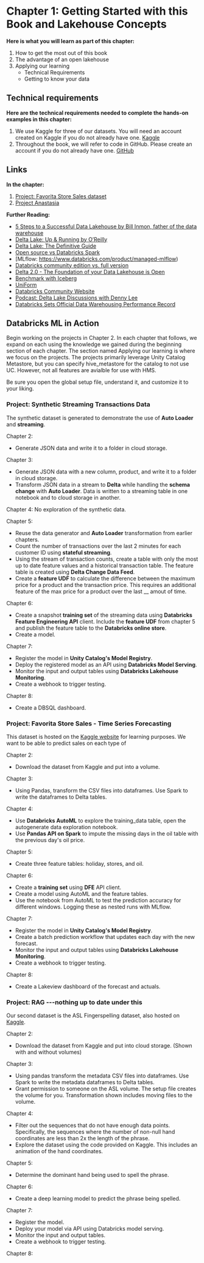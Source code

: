 # Chapter 1: Getting Started with this Book and Lakehouse Concepts

**Here is what you will learn as part of this chapter:**

1. How to get the most out of this book
2. The advantage of an open lakehouse
3. Applying our learning
   -  Technical Requirements
   -  Getting to know your data     

## Technical requirements 

**Here are the technical requirements needed to complete the hands-on examples in this chapter:**
1. We use Kaggle for three of our datasets. You will need an account created on Kaggle if you do not already have one. [Kaggle](https://www.kaggle.com/)
2. Throughout the book, we will refer to code in GitHub. Please create an account if you do not already have one. [GitHub](https://github.com/)

## Links

**In the chapter:**
1. [Project: Favorita Store Sales dataset]([https://docs.databricks.com/en/query-federation/index.html](https://www.kaggle.com/competitions/store-sales-time-series-forecasting/overview))
2. [Project Anastasia]([https://docs.databricks.com/data-governance/unity-catalog/index.html](https://dancehamster.azurewebsites.net/))

**Further Reading:**
- [5 Steps to a Successful Data Lakehouse by Bill Inmon, father of the data warehouse](https://www.databricks.com/resources/ebook/building-the-data-lakehouse)
- [Delta Lake: Up & Running by O’Reilly](https://www.databricks.com/resources/ebook/delta-lake-running-oreilly )
- [Delta Lake: The Definitive Guide](https://www.oreilly.com/library/view/delta-lake-the/9781098151935/)
- [Open source vs Databricks Spark](https://www.databricks.com/spark/comparing-databricks-to-apache-spark)
- [MLflow: https://www.databricks.com/product/managed-mlflow)
- [Databricks community edition vs. full version](https://www.databricks.com/product/faq/community-edition#:~:text=What%20is%20the%20difference%20between,ODBC%20integrations%20for%20BI%20analysis)
- [Delta 2.0 - The Foundation of your Data Lakehouse is Open](https://delta.io/blog/2022-08-02-delta-2-0-the-foundation-of-your-data-lake-is-open/)
- [Benchmark with Iceberg](https://databeans-blogs.medium.com/delta-vs-iceberg-performance-as-a-decisive-criteria-add7bcdde03d)
- [UniForm](https://www.databricks.com/blog/delta-uniform-universal-format-lakehouse-interoperability)
- [Databricks Community Website](https://community.cloud.databricks.com)
- [Podcast: Delta Lake Discussions with Denny Lee](https://open.spotify.com/show/6YvPDkILtWfnJNTzJ9HsmW?si=214eb7d808d84aa4)
- [Databricks Sets Official Data Warehousing Performance Record](https://www.databricks.com/blog/2021/11/02/databricks-sets-official-data-warehousing-performance-record.html)


## Databricks ML in Action
Begin working on the projects in Chapter 2. In each chapter that follows, we expand on each using the knowledge we gained during the beginning section of each chapter. The section named Applying our learning is where we focus on the projects. The projects primarily leverage Unity Catalog Metastore, but you can specify hive_metastore for the catalog to not use UC. However, not all features are avialble for use with HMS.

Be sure you open the global setup file, understand it, and customize it to your liking.

### Project: Synthetic Streaming Transactions Data
The synthetic dataset is generated to demonstrate the use of **Auto Loader** and **streaming**.

Chapter 2: 
* Generate JSON data and write it to a folder in cloud storage.

Chapter 3:
* Generate JSON data with a new column, product, and write it to a folder in cloud storage.
* Transform JSON data in a stream to **Delta** while handling the **schema change** with **Auto Loader**. Data is written to a streaming table in one notebook and to cloud storage in another.

Chapter 4:
No exploration of the synthetic data.

Chapter 5:
* Reuse the data generator and **Auto Loader** transformation from earlier chapters.
* Count the number of transactions over the last 2 minutes for each customer ID using **stateful streaming**.
* Using the stream of transaction counts, create a table with only the most up to date feature values and a historical transaction table. The feature table is created using **Delta Change Data Feed**.
* Create a **feature UDF** to calculate the difference between the maximum price for a product and the transaction price. This requires an additional feature of the max price for a product over the last __ amout of time.

Chapter 6:
* Create a snapshot **training set** of the streaming data using **Databricks Feature Engineering API** client. Include the **feature UDF** from chapter 5 and publish the feature table to the **Databricks online store**.
* Create a model. 

Chapter 7:
* Register the model in **Unity Catalog's Model Registry**.
* Deploy the registered model as an API using **Databricks Model Serving**.
* Monitor the input and output tables using **Databricks Lakehouse Monitoring**.
* Create a webhook to trigger testing.

Chapter 8:
* Create a DBSQL dashboard.

### Project: Favorita Store Sales - Time Series Forecasting
This dataset is hosted on the [Kaggle website](https://www.kaggle.com/competitions/store-sales-time-series-forecasting/overview) for learning purposes. We want to be able to predict sales on each type of 

Chapter 2:
* Download the dataset from Kaggle and put into a volume. 

Chapter 3:
* Using Pandas, transform the CSV files into dataframes. Use Spark to write the dataframes to Delta tables.

Chapter 4:
* Use **Databricks AutoML** to explore the training_data table, open the autogenerate data exploration notebook.
* Use **Pandas API on Spark** to impute the missing days in the oil table with the previous day's oil price.

Chapter 5:
* Create three feature tables: holiday, stores, and oil.

Chapter 6:
* Create a **training set** using **DFE** API client.
* Create a model using AutoML and the feature tables.
* Use the notebook from AutoML to test the prediction accuracy for different windows. Logging these as nested runs with MLflow.

Chapter 7:
* Register the model in **Unity Catalog's Model Registry**.
* Create a batch prediction workflow that updates each day with the new forecast.
* Monitor the input and output tables using **Databricks Lakehouse Monitoring**.
* Create a webhook to trigger testing.


Chapter 8:
* Create a Lakeview dashboard of the forecast and actuals.

### Project: RAG ---nothing up to date under this
Our second dataset is the ASL Fingerspelling dataset, also hosted on [Kaggle](https://www.kaggle.com/competitions/asl-fingerspelling).

Chapter 2:
* Download the dataset from Kaggle and put into cloud storage. (Shown with and without volumes)

Chapter 3:
* Using pandas transform the metadata CSV files into dataframes. Use Spark to write the metadata dataframes to Delta tables.
* Grant permission to someone on the ASL volume. The setup file creates the volume for you. Transformation shown includes moving files to the volume.

Chapter 4:
* Filter out the sequences that do not have enough data points. Specifically, the sequences where the number of non-null hand coordinates are less than 2x the length of the phrase.
* Explore the dataset using the code provided on Kaggle. This includes an animation of the hand coordinates. 

Chapter 5:
* Determine the dominant hand being used to spell the phrase.

Chapter 6:
* Create a deep learning model to predict the phrase being spelled.


Chapter 7:

* Register the model.
* Deploy your model via API using Databricks model serving.
* Monitor the input and output tables.
* Create a webhook to trigger testing.

Chapter 8:
